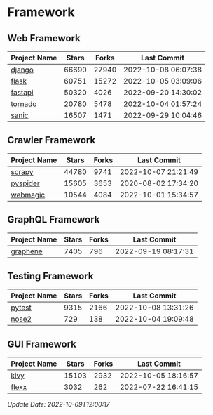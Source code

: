 # Framework

## Web Framework
| Project Name | Stars | Forks | Last Commit |
| ------------ | ----- | ----- | ----------- |
| [django](https://github.com/django/django) | 66690 | 27940 | 2022-10-08 06:07:38 |
| [flask](https://github.com/pallets/flask) | 60751 | 15272 | 2022-10-05 03:09:06 |
| [fastapi](https://github.com/tiangolo/fastapi) | 50320 | 4026 | 2022-09-20 14:30:02 |
| [tornado](https://github.com/tornadoweb/tornado) | 20780 | 5478 | 2022-10-04 01:57:24 |
| [sanic](https://github.com/sanic-org/sanic) | 16507 | 1471 | 2022-09-29 10:04:46 |

## Crawler Framework
| Project Name | Stars | Forks | Last Commit |
| ------------ | ----- | ----- | ----------- |
| [scrapy](https://github.com/scrapy/scrapy) | 44780 | 9741 | 2022-10-07 21:21:49 |
| [pyspider](https://github.com/binux/pyspider) | 15605 | 3653 | 2020-08-02 17:34:20 |
| [webmagic](https://github.com/code4craft/webmagic) | 10544 | 4084 | 2022-10-01 15:34:57 |

## GraphQL Framework
| Project Name | Stars | Forks | Last Commit |
| ------------ | ----- | ----- | ----------- |
| [graphene](https://github.com/graphql-python/graphene) | 7405 | 796 | 2022-09-19 08:17:31 |

## Testing Framework
| Project Name | Stars | Forks | Last Commit |
| ------------ | ----- | ----- | ----------- |
| [pytest](https://github.com/pytest-dev/pytest) | 9315 | 2166 | 2022-10-08 13:31:26 |
| [nose2](https://github.com/nose-devs/nose2) | 729 | 138 | 2022-10-04 19:09:48 |

## GUI Framework
| Project Name | Stars | Forks | Last Commit |
| ------------ | ----- | ----- | ----------- |
| [kivy](https://github.com/kivy/kivy) | 15103 | 2932 | 2022-10-05 18:16:57 |
| [flexx](https://github.com/flexxui/flexx) | 3032 | 262 | 2022-07-22 16:41:15 |

*Update Date: 2022-10-09T12:00:17*